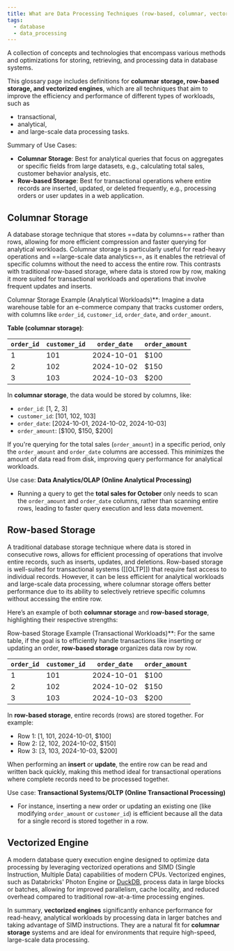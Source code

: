 ```yaml
---
title: What are Data Processing Techniques (row-based, columnar, vectorized)?
tags:
  - database
  - data_processing
---
```


A collection of concepts and technologies that encompass various methods and optimizations for storing, retrieving, and processing data in database systems. 

This glossary page includes definitions for **columnar storage, row-based storage, and vectorized engines**, which are all techniques that aim to improve the efficiency and performance of different types of workloads, such as 
- transactional, 
- analytical, 
- and large-scale data processing tasks. 

Summary of Use Cases:
- **Columnar Storage**: Best for analytical queries that focus on aggregates or specific fields from large datasets, e.g., calculating total sales, customer behavior analysis, etc.
- **Row-based Storage**: Best for transactional operations where entire records are inserted, updated, or deleted frequently, e.g., processing orders or user updates in a web application.

## Columnar Storage

A database storage technique that stores ==data by columns== rather than rows, allowing for more efficient compression and faster querying for analytical workloads. Columnar storage is particularly useful for read-heavy operations and ==large-scale data analytics==, as it enables the retrieval of specific columns without the need to access the entire row. This contrasts with traditional row-based storage, where data is stored row by row, making it more suited for transactional workloads and operations that involve frequent updates and inserts.

Columnar Storage Example (Analytical Workloads)**:
Imagine a data warehouse table for an e-commerce company that tracks customer orders, with columns like `order_id`, `customer_id`, `order_date`, and `order_amount`.

**Table (columnar storage)**:

| `order_id`  | `customer_id` | `order_date` | `order_amount` |
|-------------|---------------|--------------|----------------|
| 1           | 101           | 2024-10-01   | $100           |
| 2           | 102           | 2024-10-02   | $150           |
| 3           | 103           | 2024-10-03   | $200           |
In **columnar storage**, the data would be stored by columns, like:
- `order_id`: [1, 2, 3]
- `customer_id`: [101, 102, 103]
- `order_date`: [2024-10-01, 2024-10-02, 2024-10-03]
- `order_amount`: [$100, $150, $200]

If you're querying for the total sales (`order_amount`) in a specific period, only the `order_amount` and `order_date` columns are accessed. This minimizes the amount of data read from disk, improving query performance for analytical workloads.

Use case: **Data Analytics/OLAP (Online Analytical Processing)**
- Running a query to get the **total sales for October** only needs to scan the `order_amount` and `order_date` columns, rather than scanning entire rows, leading to faster query execution and less data movement.
## Row-based Storage

A traditional database storage technique where data is stored in consecutive rows, allows for efficient processing of operations that involve entire records, such as inserts, updates, and deletions. Row-based storage is well-suited for transactional systems ([[OLTP]]) that require fast access to individual records. However, it can be less efficient for analytical workloads and large-scale data processing, where columnar storage offers better performance due to its ability to selectively retrieve specific columns without accessing the entire row.

Here’s an example of both **columnar storage** and **row-based storage**, highlighting their respective strengths:

Row-based Storage Example (Transactional Workloads)**:
For the same table, if the goal is to efficiently handle transactions like inserting or updating an order, **row-based storage** organizes data row by row.

| `order_id` | `customer_id` | `order_date` | `order_amount` |
| ---------- | ------------- | ------------ | -------------- |
| 1          | 101           | 2024-10-01   | $100           |
| 2          | 102           | 2024-10-02   | $150           |
| 3          | 103           | 2024-10-03   | $200           |

In **row-based storage**, entire records (rows) are stored together. For example:
- Row 1: [1, 101, 2024-10-01, $100]
- Row 2: [2, 102, 2024-10-02, $150]
- Row 3: [3, 103, 2024-10-03, $200]

When performing an **insert** or **update**, the entire row can be read and written back quickly, making this method ideal for transactional operations where complete records need to be processed together.

Use case: **Transactional Systems/OLTP (Online Transactional Processing)**
- For instance, inserting a new order or updating an existing one (like modifying `order_amount` or `customer_id`) is efficient because all the data for a single record is stored together in a row.

## Vectorized Engine

A modern database query execution engine designed to optimize data processing by leveraging vectorized operations and SIMD (Single Instruction, Multiple Data) capabilities of modern CPUs. Vectorized engines, such as Databricks' Photon Engine or [DuckDB](term/duckdb.md), process data in large blocks or batches, allowing for improved parallelism, cache locality, and reduced overhead compared to traditional row-at-a-time processing engines.

In summary, **vectorized engines** significantly enhance performance for read-heavy, analytical workloads by processing data in larger batches and taking advantage of SIMD instructions. They are a natural fit for **columnar storage** systems and are ideal for environments that require high-speed, large-scale data processing.